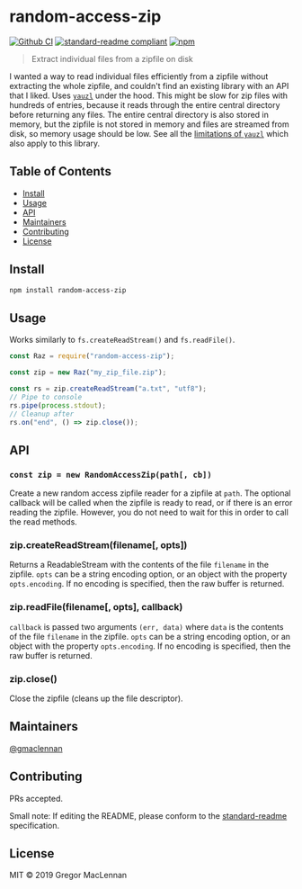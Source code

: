 # random-access-zip

[![Github CI](https://github.com/gmaclennan/random-access-zip/workflows/Node%20CI/badge.svg)](https://github.com/gmaclennan/random-access-zip/actions)
[![standard-readme compliant](https://img.shields.io/badge/standard--readme-OK-green.svg?style=flat-square)](https://github.com/RichardLitt/standard-readme)
[![npm](https://img.shields.io/npm/v/random-access-zip?style=flat-square)](https://npmjs.org/package/random-access-zip)

> Extract individual files from a zipfile on disk

I wanted a way to read individual files efficiently from a zipfile without extracting the whole zipfile, and couldn't find an existing library with an API that I liked. Uses [`yauzl`](https://github.com/thejoshwolfe/yauzl) under the hood. This might be slow for zip files with hundreds of entries, because it reads through the entire central directory before returning any files. The entire central directory is also stored in memory, but the zipfile is not stored in memory and files are streamed from disk, so memory usage should be low. See all the [limitations of `yauzl`](https://github.com/thejoshwolfe/yauzl#limitations) which also apply to this library.

## Table of Contents

- [Install](#install)
- [Usage](#usage)
- [API](#api)
- [Maintainers](#maintainers)
- [Contributing](#contributing)
- [License](#license)

## Install

```sh
npm install random-access-zip
```

## Usage

Works similarly to `fs.createReadStream()` and `fs.readFile()`.

```js
const Raz = require("random-access-zip");

const zip = new Raz("my_zip_file.zip");

const rs = zip.createReadStream("a.txt", "utf8");
// Pipe to console
rs.pipe(process.stdout);
// Cleanup after
rs.on("end", () => zip.close());
```

## API

### `const zip = new RandomAccessZip(path[, cb])`

Create a new random access zipfile reader for a zipfile at `path`. The optional callback will be called when the zipfile is ready to read, or if there is an error reading the zipfile. However, you do not need to wait for this in order to call the read methods.

### zip.createReadStream(filename[, opts])

Returns a ReadableStream with the contents of the file `filename` in the zipfile. `opts` can be a string encoding option, or an object with the property `opts.encoding`. If no encoding is specified, then the raw buffer is returned.

### zip.readFile(filename[, opts], callback)

`callback` is passed two arguments `(err, data)` where `data` is the contents of the file `filename` in the zipfile. `opts` can be a string encoding option, or an object with the property `opts.encoding`. If no encoding is specified, then the raw buffer is returned.

### zip.close()

Close the zipfile (cleans up the file descriptor).

## Maintainers

[@gmaclennan](https://github.com/gmaclennan)

## Contributing

PRs accepted.

Small note: If editing the README, please conform to the [standard-readme](https://github.com/RichardLitt/standard-readme) specification.

## License

MIT © 2019 Gregor MacLennan
